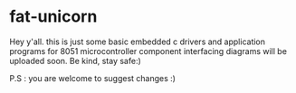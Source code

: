 # fat-unicorn

Hey y'all. this is just some basic embedded c drivers and application programs for 8051 microcontroller
component interfacing diagrams will be uploaded soon.
Be kind, stay safe:)

P.S : you are welcome to suggest changes :)
